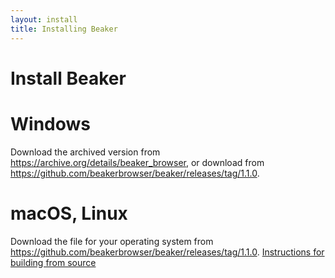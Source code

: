 ```yaml
---
layout: install
title: Installing Beaker
---
```


# Install Beaker

# Windows
Download the archived version from https://archive.org/details/beaker_browser, or download from https://github.com/beakerbrowser/beaker/releases/tag/1.1.0.
# macOS, Linux
Download the file for your operating system from https://github.com/beakerbrowser/beaker/releases/tag/1.1.0.
[Instructions for building from source <span class="fa fa-external-link"></span>](https://github.com/beakerbrowser/beaker#building-from-source)

